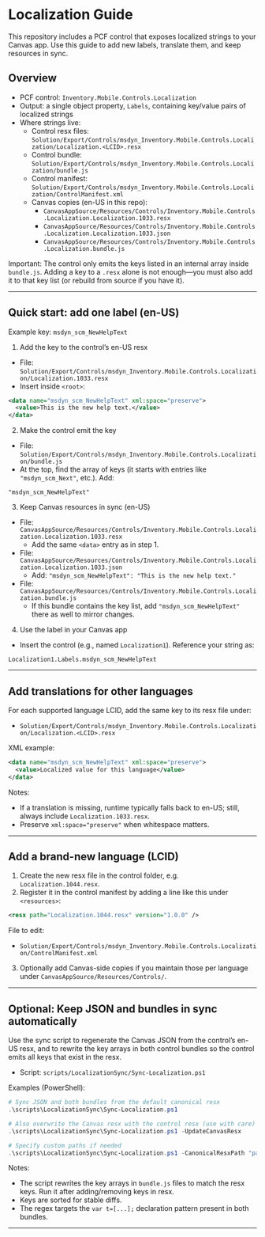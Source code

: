 # Localization Guide

This repository includes a PCF control that exposes localized strings to your Canvas app. Use this guide to add new labels, translate them, and keep resources in sync.

## Overview

- PCF control: `Inventory.Mobile.Controls.Localization`
- Output: a single object property, `Labels`, containing key/value pairs of localized strings
- Where strings live:
  - Control resx files: `Solution/Export/Controls/msdyn_Inventory.Mobile.Controls.Localization/Localization.<LCID>.resx`
  - Control bundle: `Solution/Export/Controls/msdyn_Inventory.Mobile.Controls.Localization/bundle.js`
  - Control manifest: `Solution/Export/Controls/msdyn_Inventory.Mobile.Controls.Localization/ControlManifest.xml`
  - Canvas copies (en-US in this repo):
    - `CanvasAppSource/Resources/Controls/Inventory.Mobile.Controls.Localization.Localization.1033.resx`
    - `CanvasAppSource/Resources/Controls/Inventory.Mobile.Controls.Localization.Localization.1033.json`
    - `CanvasAppSource/Resources/Controls/Inventory.Mobile.Controls.Localization.bundle.js`

Important: The control only emits the keys listed in an internal array inside `bundle.js`. Adding a key to a `.resx` alone is not enough—you must also add it to that key list (or rebuild from source if you have it).

---

## Quick start: add one label (en-US)

Example key: `msdyn_scm_NewHelpText`

1) Add the key to the control’s en-US resx

- File: `Solution/Export/Controls/msdyn_Inventory.Mobile.Controls.Localization/Localization.1033.resx`
- Insert inside `<root>`:

```xml
<data name="msdyn_scm_NewHelpText" xml:space="preserve">
  <value>This is the new help text.</value>
</data>
```

2) Make the control emit the key

- File: `Solution/Export/Controls/msdyn_Inventory.Mobile.Controls.Localization/bundle.js`
- At the top, find the array of keys (it starts with entries like `"msdyn_scm_Next"`, etc.). Add:

```text
"msdyn_scm_NewHelpText"
```

3) Keep Canvas resources in sync (en-US)

- File: `CanvasAppSource/Resources/Controls/Inventory.Mobile.Controls.Localization.Localization.1033.resx`
  - Add the same `<data>` entry as in step 1.
- File: `CanvasAppSource/Resources/Controls/Inventory.Mobile.Controls.Localization.Localization.1033.json`
  - Add: `"msdyn_scm_NewHelpText": "This is the new help text."`
- File: `CanvasAppSource/Resources/Controls/Inventory.Mobile.Controls.Localization.bundle.js`
  - If this bundle contains the key list, add `"msdyn_scm_NewHelpText"` there as well to mirror changes.

4) Use the label in your Canvas app

- Insert the control (e.g., named `Localization1`). Reference your string as:

```powerfx
Localization1.Labels.msdyn_scm_NewHelpText
```

---

## Add translations for other languages

For each supported language LCID, add the same key to its resx file under:

- `Solution/Export/Controls/msdyn_Inventory.Mobile.Controls.Localization/Localization.<LCID>.resx`

XML example:

```xml
<data name="msdyn_scm_NewHelpText" xml:space="preserve">
  <value>Localized value for this language</value>
</data>
```

Notes:
- If a translation is missing, runtime typically falls back to en-US; still, always include `Localization.1033.resx`.
- Preserve `xml:space="preserve"` when whitespace matters.

---

## Add a brand-new language (LCID)

1) Create the new resx file in the control folder, e.g. `Localization.1044.resx`.
2) Register it in the control manifest by adding a line like this under `<resources>`:

```xml
<resx path="Localization.1044.resx" version="1.0.0" />
```

File to edit:

- `Solution/Export/Controls/msdyn_Inventory.Mobile.Controls.Localization/ControlManifest.xml`

3) Optionally add Canvas-side copies if you maintain those per language under `CanvasAppSource/Resources/Controls/`.

---

## Optional: Keep JSON and bundles in sync automatically

Use the sync script to regenerate the Canvas JSON from the control’s en-US resx, and to rewrite the key arrays in both control bundles so the control emits all keys that exist in the resx.

- Script: `scripts/LocalizationSync/Sync-Localization.ps1`

Examples (PowerShell):

```powershell
# Sync JSON and both bundles from the default canonical resx
.\scripts\LocalizationSync\Sync-Localization.ps1

# Also overwrite the Canvas resx with the control resx (use with care)
.\scripts\LocalizationSync\Sync-Localization.ps1 -UpdateCanvasResx

# Specify custom paths if needed
.\scripts\LocalizationSync\Sync-Localization.ps1 -CanonicalResxPath "path\to\Localization.1033.resx"
```

Notes:
- The script rewrites the key arrays in `bundle.js` files to match the resx keys. Run it after adding/removing keys in resx.
- Keys are sorted for stable diffs.
- The regex targets the `var t=[...];` declaration pattern present in both bundles.

---
